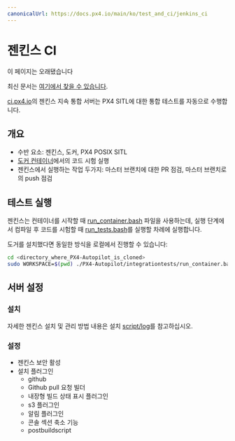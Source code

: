 ```yaml
---
canonicalUrl: https://docs.px4.io/main/ko/test_and_ci/jenkins_ci
---
```


# 젠킨스 CI

<div v-if="$themeConfig.px4_version != 'master'">
  <div class="custom-block danger"><p class="custom-block-title">이 페이지는 오래됐습니다</p> <p>최신 문서는 <a href="https://docs.px4.io/master/en/test_and_ci/">여기에서  찾을 수 있습니다</a>.</p>
  </div>
</div>

[ci.px4.io](http://ci.px4.io/)의 젠킨스 지속 통합 서버는 PX4 SITL에 대한 통합 테스트를 자동으로 수행합니다.


## 개요

* 수반 요소: 젠킨스, 도커, PX4 POSIX SITL
* [도커 컨테이너](../test_and_ci/docker.md)에서의 코드 시험 실행
* 젠킨스에서 실행하는 작업 두가지: 마스터 브랜치에 대한 PR 점검, 마스터 브랜치로의 push 점검

## 테스트 실행

젠킨스는 컨테이너를 시작할 때 [run_container.bash](https://github.com/PX4/PX4-Autopilot/blob/master/integrationtests/run_container.bash) 파일을 사용하는데, 실행 단계에서 컴파일 후 코드를 시험할 때 [run_tests.bash](https://github.com/PX4/PX4-Autopilot/blob/master/integrationtests/run_tests.bash)를 실행할 차례에 실행합니다.

도거를 설치했다면 동일한 방식을 로컬에서 진행할 수 있습니다:

```sh
cd <directory_where_PX4-Autopilot_is_cloned>
sudo WORKSPACE=$(pwd) ./PX4-Autopilot/integrationtests/run_container.bash
```

## 서버 설정

### 설치

자세한 젠킨스 설치 및 관리 방법 내용은 설치 [script/log](https://github.com/PX4/containers/tree/master/scripts/jenkins)를 참고하십시오.

### 설정

* 젠킨스 보안 활성
* 설치 플러그인
  * github
  * Github pull 요청 빌더
  * 내장형 빌드 상태 표시 플러그인
  * s3 플러그인
  * 알림 플러그인
  * 콘솔 섹션 축소 기능
  * postbuildscript
